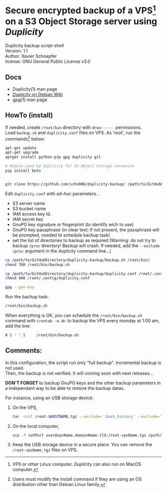 # Secure encrypted backup of a VPS[^1] on a S3 Object Storage server using _Duplicity_

Duplicity backup script-shell   
Version: 1.1   
Author:  Xavier Schoepfer   
license: GNU General Public License v3.0

## Docs

* Duplicity(1) man page
* [_Duplicity_ on Debian Wiki](https://wiki.debian.org/Duplicity)
* gpg(1) man page

## HowTo (install)

If needed, create `/root/bin` directory with `drwx------` permissions.   
Load `backup.sh` and `duplicity.conf` files on VPS.
As 'root', run the commands[^2] below:   
``` sh
apt-get update
apt-get upgrade
aptget install python-pip gpg duplicity git

# Module used by duplicity for S3 Object Storage connexion
pip install boto


git clone https://github.com/schx006/duplicity-backup/ /path/to/GitHubDirectory/duplicity-backup
```

Edit `duplicity.conf` with _ad-hoc_ parameters…
* S3 server name
* S3 bucket name
* IAM access key Id.
* IAM secret key
* GnuPG key signature or fingerprint (to identify wich to use)
* GnuPG key passphrase (in clear text; if not present, the passphrase will be prompted, needed to schedule backup task)
* set the list of directories to backup as required (Warning: do not try to backup `/proc` directory! Backup will crash.
If needed, add the `--exclude /proc` argument in the duplicity command line…)

``` sh
cp /path/to/GitHubDirectory/duplicity-backup/backup.sh /root/bin/
chmod 700 /root/bin/backup.sh

cp /path/to/GitHubDirectory/duplicity-backup/duplicity.conf /root/.config/
chmod 600 /root/.config/duplicity.conf

gpg --gen-key

``` 

Run the bachup task:
``` sh
/root/bin/backup.sh
```

When everything is OK, you can schedule the `/root/bin/backup.sh` command with `crontab -e`.
_ie._ to backup the VPS every monday at 1:00 am, add the line:
``` sh
0 1 * * 1     /root/bin/backup.sh
```

## Comments:  

In this configuration, the script run only "full backup". Incremental backup is not used.   
Then, the backup is not verified. It will coming soon with next releases…

**DON'T FORGET** to backup GnuPG keys and the other backup parameters in a independant way to be able to restore the backup datas.

For instance, using an USB storage device:   
1. On the VPS,   
    ``` sh
    tar -czvf /root-$HOSTNAME.tgz --exclude='.bash_history' --exclude='.cache' /root
    ```
2. On the local computer,   
    ``` sh
    scp -P sshPort user@vpsName.domainName.tld:/root-vpsName.tgz /path/to/USB/StorageDevice
    ```
3. Keep the USB storage device in a secure place. You can remove the `/root-vpsName.tgz` files on VPS.


[^1]: VPS or other Linux computer. _Duplicity_ can also run on MacOS computer.   
[^2]: Users must modify the install command if they are using an OS distribution other than Debian Linux family.   
